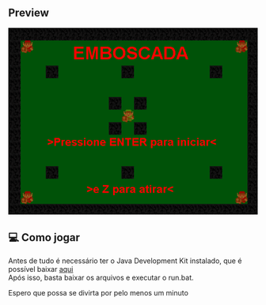 ## Preview

![image](https://github.com/LoboNeves/Emboscada-Java/blob/master/print.png)

## 💻 Como jogar

<p>Antes de tudo é necessário ter o Java Development Kit instalado, que é possível baixar <a href="https://www.oracle.com/br/java/technologies/javase-downloads.html" target="_blank">aqui</a></br>
Após isso, basta baixar os arquivos e executar o run.bat.</p>
<p>Espero que possa se divirta por pelo menos um minuto</p>
